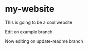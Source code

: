 # my-website

This is going to be a cool website

Edit on example branch

Now editing on update-readme branch
